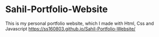 # Sahil-Portfolio-Website
This is my personal portfolio website, which I made with Html, Css and Javascript
https://ss160803.github.io/Sahil-Portfolio-Website/
